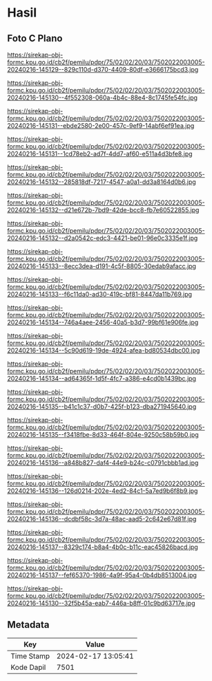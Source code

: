 # Hasil

## Foto C Plano

https://sirekap-obj-formc.kpu.go.id/cb2f/pemilu/pdpr/75/02/02/20/03/7502022003005-20240216-145129--829c110d-d370-4409-80df-e3666175bcd3.jpg

https://sirekap-obj-formc.kpu.go.id/cb2f/pemilu/pdpr/75/02/02/20/03/7502022003005-20240216-145130--4f552308-060a-4b4c-88e4-8c1745fe54fc.jpg

https://sirekap-obj-formc.kpu.go.id/cb2f/pemilu/pdpr/75/02/02/20/03/7502022003005-20240216-145131--ebde2580-2e00-457c-9ef9-14abf6ef91ea.jpg

https://sirekap-obj-formc.kpu.go.id/cb2f/pemilu/pdpr/75/02/02/20/03/7502022003005-20240216-145131--1cd78eb2-ad7f-4dd7-af60-e511a4d3bfe8.jpg

https://sirekap-obj-formc.kpu.go.id/cb2f/pemilu/pdpr/75/02/02/20/03/7502022003005-20240216-145132--285818df-7217-4547-a0a1-dd3a8164d0b6.jpg

https://sirekap-obj-formc.kpu.go.id/cb2f/pemilu/pdpr/75/02/02/20/03/7502022003005-20240216-145132--d21e672b-7bd9-42de-bcc8-fb7e60522855.jpg

https://sirekap-obj-formc.kpu.go.id/cb2f/pemilu/pdpr/75/02/02/20/03/7502022003005-20240216-145132--d2a0542c-edc3-4421-be01-96e0c3335e1f.jpg

https://sirekap-obj-formc.kpu.go.id/cb2f/pemilu/pdpr/75/02/02/20/03/7502022003005-20240216-145133--8ecc3dea-d191-4c5f-8805-30edab9afacc.jpg

https://sirekap-obj-formc.kpu.go.id/cb2f/pemilu/pdpr/75/02/02/20/03/7502022003005-20240216-145133--f6c11da0-ad30-419c-bf81-8447da11b769.jpg

https://sirekap-obj-formc.kpu.go.id/cb2f/pemilu/pdpr/75/02/02/20/03/7502022003005-20240216-145134--746a4aee-2456-40a5-b3d7-99bf61e906fe.jpg

https://sirekap-obj-formc.kpu.go.id/cb2f/pemilu/pdpr/75/02/02/20/03/7502022003005-20240216-145134--5c90d619-19de-4924-afea-bd80534dbc00.jpg

https://sirekap-obj-formc.kpu.go.id/cb2f/pemilu/pdpr/75/02/02/20/03/7502022003005-20240216-145134--ad64365f-1d5f-4fc7-a386-e4cd0b1439bc.jpg

https://sirekap-obj-formc.kpu.go.id/cb2f/pemilu/pdpr/75/02/02/20/03/7502022003005-20240216-145135--b41c1c37-d0b7-425f-b123-dba271945640.jpg

https://sirekap-obj-formc.kpu.go.id/cb2f/pemilu/pdpr/75/02/02/20/03/7502022003005-20240216-145135--f3418fbe-8d33-464f-804e-9250c58b59b0.jpg

https://sirekap-obj-formc.kpu.go.id/cb2f/pemilu/pdpr/75/02/02/20/03/7502022003005-20240216-145136--a848b827-daf4-44e9-b24c-c0791cbbb1ad.jpg

https://sirekap-obj-formc.kpu.go.id/cb2f/pemilu/pdpr/75/02/02/20/03/7502022003005-20240216-145136--126d0214-202e-4ed2-84c1-5a7ed9b6f8b9.jpg

https://sirekap-obj-formc.kpu.go.id/cb2f/pemilu/pdpr/75/02/02/20/03/7502022003005-20240216-145136--dcdbf58c-3d7a-48ac-aad5-2c642e67d81f.jpg

https://sirekap-obj-formc.kpu.go.id/cb2f/pemilu/pdpr/75/02/02/20/03/7502022003005-20240216-145137--8329c174-b8a4-4b0c-b11c-eac45826bacd.jpg

https://sirekap-obj-formc.kpu.go.id/cb2f/pemilu/pdpr/75/02/02/20/03/7502022003005-20240216-145137--fef65370-1986-4a9f-95a4-0b4db8513004.jpg

https://sirekap-obj-formc.kpu.go.id/cb2f/pemilu/pdpr/75/02/02/20/03/7502022003005-20240216-145130--32f5b45a-eab7-446a-b8ff-01c9bd63717e.jpg


## Metadata

| Key        | Value               |
| ---------- | ------------------- |
| Time Stamp | 2024-02-17 13:05:41 |
| Kode Dapil | 7501                |



